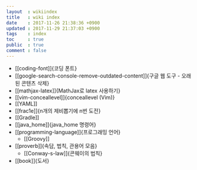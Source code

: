 ```yaml
---
layout  : wikiindex
title   : wiki index
date    : 2017-11-26 21:38:36 +0900
updated : 2017-11-29 21:37:03 +0900
tags    : index
toc     : true
public  : true
comment : false
---
```


* [[coding-font]]{코딩 폰트}
* [[google-search-console-remove-outdated-content]]{구글 웹 도구 - 오래된 콘텐츠 삭제}
* [[mathjax-latex]]{MathJax로 latex 사용하기}
* [[vim-conceallevel]]{conceallevel (Vim)}
* [[YAML]]
* [[frac1e]]{n개의 제비뽑기에 n번 도전}
* [[Gradle]]
* [[java_home]]{java_home 명령어}
* [[programming-language]]{프로그래밍 언어}
    * [[Groovy]]
* [[proverb]]{속담, 법칙, 관용어 모음}
    * [[Conway-s-law]]{콘웨이의 법칙}
* [[book]]{도서}


